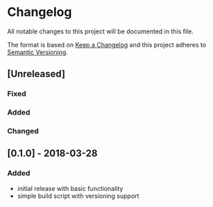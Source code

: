 # Changelog
All notable changes to this project will be documented in this file.

The format is based on [Keep a Changelog](http://keepachangelog.com/en/1.0.0/) and this project adheres to [Semantic Versioning](http://semver.org/spec/v2.0.0.html).

## [Unreleased]
### Fixed
### Added
### Changed

## [0.1.0] - 2018-03-28

### Added
- initial release with basic functionality 
- simple build script with versioning support
